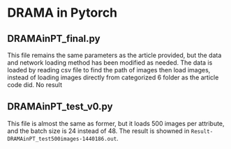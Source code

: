 # DRAMA in Pytorch
## DRAMAinPT_final.py
This file remains the same parameters as the article provided, but the data and network loading method has been modified as needed. The data is loaded by reading csv file to find the path of images then load images, instead of loading images directly from categorized 6 folder as the article code did.
No result
## DRAMAinPT_test_v0.py
This file is almost the same as former, but it loads 500 images per attribute, and the batch size is 24 instead of 48. The result is showned in `Result-DRAMAinPT_test500images-1440186.out`.
